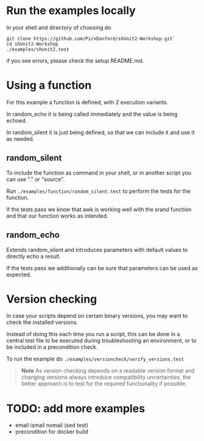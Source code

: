 # Run the examples locally

In your shell and directory of choosing do
```console
git clone https://github.com/PirxDanford/shUnit2-Workshop.git`
cd shUnit2-Workshop
./examples/shunit2.test
```
if you see errors, please check the setup README.md.

# Using a function

For this example a function is defined, with 2 execution variants.

In random_echo it is being called immediately and the value is being echoed.

In random_silent it is just being defined, so that we can include it and use it as needed.

## random_silent

To include the function as command in your shell, or in another script you can use "." or "source".

Run `./examples/function/random_silent.test` to perform the tests for the function.

If the tests pass we know that awk is working well with the srand function and that our function works as intended.

## random_echo

Extends random_silent and introduces parameters with default values to directly echo a result.

If the tests pass we additionally can be sure that parameters can be used as expected.

# Version checking

In case your scripts depend on certain binary versions, you may want to check the installed versions.

Instead of doing this each time you run a script, this can be done in a central test file to be executed during troubleshooting an environment, or to be included in a precondition check.

To run the example do `./examples/versioncheck/verify_versions.test`

> **Note**
> As version checking depends on a readable version format and changing versions always introduce compatibility uncertainties, the better approach is to test for the required functionality if possible.

# TODO: add more examples

- email ismail nomail (sed test)
- precondition for docker build
